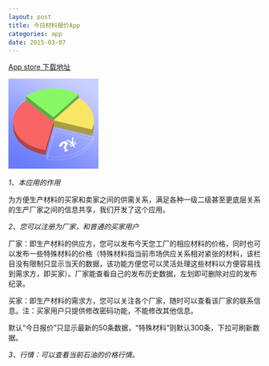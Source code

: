 ```yaml
---
layout: post
title: 今日材料报价App
categories: app
date: 2015-03-07
---
```


[App store 下载地址](https://itunes.apple.com/us/app/jin-ri-cai-liao-bao-jia/id967274552?l=zh&ls=1&mt=8)

![](/image/PlasticAppIcon@3x.png)


_1、本应用的作用_

为方便生产材料的买家和卖家之间的供需关系，满足各种一级二级甚至更底层关系的生产厂家之间的信息共享，我们开发了这个应用。


_2、您可以注册为厂家，和普通的买家用户_

厂家：即生产材料的供应方，您可以发布今天您工厂的相应材料的价格，同时也可以发布一些特殊材料的价格（特殊材料指当前市场供应关系相对紧张的材料，该栏目没有限制只显示当天的数据，该功能方便您可以灵活处理这些材料以方便容易找到需求方，即买家）。厂家能查看自己的发布历史数据，左划即可删除对应的发布纪录。

买家：即生产材料的需求方，您可以关注各个厂家，随时可以查看该厂家的联系信息。注：买家用户只提供修改密码功能，不能修改其他信息。

默认“今日报价”只显示最新的50条数据，“特殊材料”则默认300条，下拉可刷新数据。

_3、行情：可以查看当前石油的价格行情。_